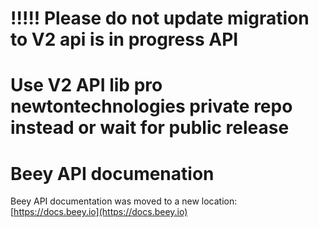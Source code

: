 # !!!!! Please do not update migration to V2 api is in progress API
# Use V2 API lib pro newtontechnologies private repo instead or wait for public release

Beey API documenation
=========
Beey API documentation was moved to a new location: [https://docs.beey.io](https://docs.beey.io)
